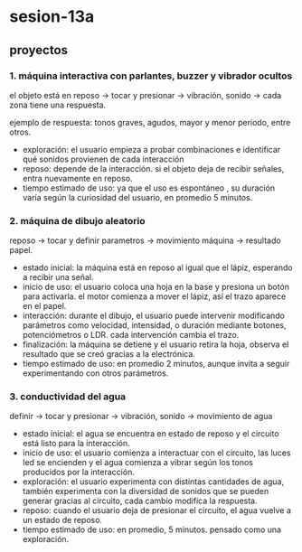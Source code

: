 # sesion-13a

## proyectos

### 1. máquina interactiva con parlantes, buzzer y vibrador ocultos

el objeto está en reposo → tocar y presionar → vibración, sonido → cada zona tiene una respuesta.

ejemplo de respuesta: tonos graves, agudos, mayor y menor periodo, entre otros.

- exploración: el usuario empieza a probar combinaciones e identificar qué sonidos provienen de cada interacción
- reposo: depende de la interacción. si el objeto deja de recibir señales, entra nuevamente en reposo.
- tiempo estimado de uso: ya que el uso es espontáneo , su duración varía según la curiosidad del usuario, en promedio 5 minutos.

### 2. máquina de dibujo aleatorio

reposo → tocar y definir parametros → movimiento máquina → resultado papel.

- estado inicial: la máquina está en reposo al igual que el lápiz, esperando a recibir una señal.
- inicio de uso: el usuario coloca una hoja en la base y presiona un botón para activarla. el motor comienza a mover el lápiz, así el trazo aparece en el papel.
- interacción: durante el dibujo, el usuario puede intervenir modificando parámetros como velocidad, intensidad, o duración mediante botones, potenciómetros o LDR. cada intervención cambia el trazo.
- finalización: la máquina se detiene y el usuario retira la hoja, observa el resultado que se creó gracias a la electrónica.
- tiempo estimado de uso: en promedio 2 minutos, aunque invita a seguir experimentando con otros parámetros.

### 3. conductividad del agua

definir → tocar y presionar → vibración, sonido → movimiento de agua

- estado inicial: el agua se encuentra en estado de reposo y el circuito está listo para la interacción.
- inicio de uso: el usuario comienza a interactuar con el circuito, las luces led se encienden y el agua comienza a vibrar según los tonos producidos por la interacción.
- exploración: el usuario experimenta con distintas cantidades de agua, también experimenta con la diversidad de sonidos que se pueden generar gracias al circuito, cada cambio modifica la respuesta.
- reposo: cuando el usuario deja de presionar el circuito, el agua vuelve a un estado de reposo.
- tiempo estimado de uso: en promedio, 5 minutos. pensado como una exploración.

